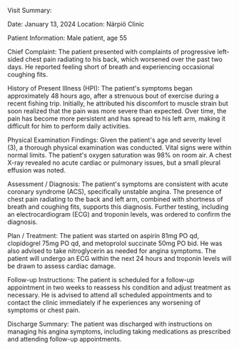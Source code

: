 Visit Summary:

Date: January 13, 2024
Location: Närpiö Clinic

Patient Information:
Male patient, age 55

Chief Complaint:
The patient presented with complaints of progressive left-sided chest pain radiating to his back, which worsened over the past two days. He reported feeling short of breath and experiencing occasional coughing fits.

History of Present Illness (HPI):
The patient's symptoms began approximately 48 hours ago, after a strenuous bout of exercise during a recent fishing trip. Initially, he attributed his discomfort to muscle strain but soon realized that the pain was more severe than expected. Over time, the pain has become more persistent and has spread to his left arm, making it difficult for him to perform daily activities.

Physical Examination Findings:
Given the patient's age and severity level (3), a thorough physical examination was conducted. Vital signs were within normal limits. The patient's oxygen saturation was 98% on room air. A chest X-ray revealed no acute cardiac or pulmonary issues, but a small pleural effusion was noted.

Assessment / Diagnosis:
The patient's symptoms are consistent with acute coronary syndrome (ACS), specifically unstable angina. The presence of chest pain radiating to the back and left arm, combined with shortness of breath and coughing fits, supports this diagnosis. Further testing, including an electrocardiogram (ECG) and troponin levels, was ordered to confirm the diagnosis.

Plan / Treatment:
The patient was started on aspirin 81mg PO qd, clopidogrel 75mg PO qd, and metoprolol succinate 50mg PO bid. He was also advised to take nitroglycerin as needed for angina symptoms. The patient will undergo an ECG within the next 24 hours and troponin levels will be drawn to assess cardiac damage.

Follow-up Instructions:
The patient is scheduled for a follow-up appointment in two weeks to reassess his condition and adjust treatment as necessary. He is advised to attend all scheduled appointments and to contact the clinic immediately if he experiences any worsening of symptoms or chest pain.

Discharge Summary:
The patient was discharged with instructions on managing his angina symptoms, including taking medications as prescribed and attending follow-up appointments.